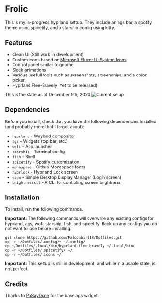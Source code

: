 # Frolic 
This is my in-progress hyprland settup. They include an ags bar, a spotify theme using spicetify, and a starship config using kitty.
## Features
- Clean UI (Still work in development)
- Custom icons based on [Microsoft Fluent UI System Icons](https://github.com/microsoft/fluentui-system-icons)
- Control panel similar to gnome
- Sleek animations
- Various usefull tools such as screenshots, screensnips, and a color picker.
- Hyprland Flee-Bravely (Yet to be released)

This is the state as of December 9th, 2024
  ![Current setup](https://github.com/user-attachments/assets/a0af4e89-e018-42b2-90ee-df8c8e606b5d)

  
## Dependencies
Before you install, check that you have the following dependencies installed (and probably more that I forgot about):
- `hyprland` - Wayland compositor
- `ags` - Widgets (top bar, etc.)
- `wofi` - App launcher
- `starship` - Terminal config
- `fish` - Shell
- `spicetify` - Spotify customization
- `monaspace` - Github Monaspace fonts
- `hyprlock` - Hyprland Lock screen
- `sddm` - Simple Desktop Display Manager (Login screen)
- `brightnessctl` - A CLI for controling screen brightness
## Installation

To install, run the following commands.

**Important:** The following commands will overwrite any existing configs for hyprland, ags, wofi, starship, fish, and spicetify. Back up any configs you do not want to lose before installing.
```
git clone https://github.com/Falconbird18/Dotfiles.git
cp -r ~/Dotfiles/.config/* ~/.config/
cp ~/Dotfiles/.local/bin/hyprland-flee-bravely ~/.local/bin/
cp -r ~/Dotfiles/.spicetify/ ~/
cp -r ~/Dotfiles/.icons ~/
```
**Important:** This settup is still in development, and while in a usable state, is not perfect.

## Credits
Thanks to [PoSayDone](https://github.com/PoSayDone) for the base ags widget. 
